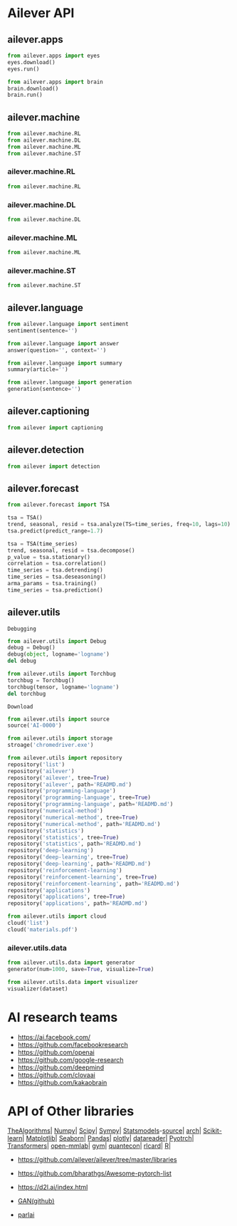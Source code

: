 # Ailever API
## ailever.apps
```python
from ailever.apps import eyes
eyes.download()
eyes.run()

from ailever.apps import brain
brain.download()
brain.run()
```


## ailever.machine
```python
from ailever.machine.RL
from ailever.machine.DL
from ailever.machine.ML
from ailever.machine.ST
```

### ailever.machine.RL
```python
from ailever.machine.RL

```

### ailever.machine.DL
```python
from ailever.machine.DL

```

### ailever.machine.ML
```python
from ailever.machine.ML

```

### ailever.machine.ST
```python
from ailever.machine.ST

```




## ailever.language
```python
from ailever.language import sentiment
sentiment(sentence='')

from ailever.language import answer
answer(question='', context='')

from ailever.language import summary
summary(article='')

from ailever.language import generation
generation(sentence='')

```

## ailever.captioning
```python
from ailever import captioning

```

## ailever.detection
```python
from ailever import detection

```

## ailever.forecast
```python
from ailever.forecast import TSA

tsa = TSA()
trend, seasonal, resid = tsa.analyze(TS=time_series, freq=10, lags=10)
tsa.predict(predict_range=1.7)

tsa = TSA(time_series)
trend, seasonal, resid = tsa.decompose()
p_value = tsa.stationary()
correlation = tsa.correlation()
time_series = tsa.detrending()
time_series = tsa.deseasoning()
arma_params = tsa.training()
time_series = tsa.prediction()
```

## ailever.utils
`Debugging`
```python
from ailever.utils import Debug
debug = Debug()
debug(object, logname='logname')
del debug

from ailever.utils import Torchbug
torchbug = Torchbug()
torchbug(tensor, logname='logname')
del torchbug
```

`Download`
```python
from ailever.utils import source
source('AI-0000')

from ailever.utils import storage
stroage('chromedriver.exe')

from ailever.utils import repository
repository('list')
repository('ailever')
repository('ailever', tree=True)
repository('ailever', path='READMD.md')
repository('programming-language')
repository('programming-language', tree=True)
repository('programming-language', path='READMD.md')
repository('numerical-method')
repository('numerical-method', tree=True)
repository('numerical-method', path='READMD.md')
repository('statistics')
repository('statistics', tree=True)
repository('statistics', path='READMD.md')
repository('deep-learning')
repository('deep-learning', tree=True)
repository('deep-learning', path='READMD.md')
repository('reinforcement-learning')
repository('reinforcement-learning', tree=True)
repository('reinforcement-learning', path='READMD.md')
repository('applications')
repository('applications', tree=True)
repository('applications', path='READMD.md')

from ailever.utils import cloud
cloud('list')
cloud('materials.pdf')
```


### ailever.utils.data

```python
from ailever.utils.data import generator
generator(num=1000, save=True, visualize=True)

from ailever.utils.data import visualizer
visualizer(dataset)
```


# AI research teams
- https://ai.facebook.com/
- https://github.com/facebookresearch
- https://github.com/openai
- https://github.com/google-research
- https://github.com/deepmind
- https://github.com/clovaai
- https://github.com/kakaobrain


# API of Other libraries
[TheAlgorithms](https://github.com/TheAlgorithms)|
[Numpy](https://numpy.org/doc/stable/contents.html)|
[Scipy](https://docs.scipy.org/doc/scipy/reference/)|
[Sympy](https://docs.sympy.org/latest/py-modindex.html)|
[Statsmodels](https://www.statsmodels.org/devel/api.html)-[source](https://github.com/statsmodels/statsmodels)|
[arch](https://arch.readthedocs.io/en/latest/api.html)|
[Scikit-learn](https://scikit-learn.org/stable/modules/classes.html#)|
[Matplotlib](https://matplotlib.org/api/index.html)|
[Seaborn](https://seaborn.pydata.org/api.html#)|
[Pandas](https://pandas.pydata.org/pandas-docs/stable/reference/index.html)|
[plotly](https://plotly.com/python-api-reference/)|
[datareader](https://pydata.github.io/pandas-datareader/index.html)|
[Pyotrch](https://pytorch.org/docs/stable/index.html)|
[Transformers](https://huggingface.co/transformers/index.html)|
[open-mmlab](https://github.com/open-mmlab)|
[gym](https://github.com/openai/gym)|
[quantecon](https://quantecon.org/)|
[rlcard](http://rlcard.org/)|
[R](https://cran.r-project.org/manuals.html)|

- https://github.com/ailever/ailever/tree/master/libraries
- https://github.com/bharathgs/Awesome-pytorch-list
- https://d2l.ai/index.html

- [GAN(github)](https://github.com/eriklindernoren/PyTorch-GAN/tree/master/implementations)
- [parlai](https://parl.ai/)


